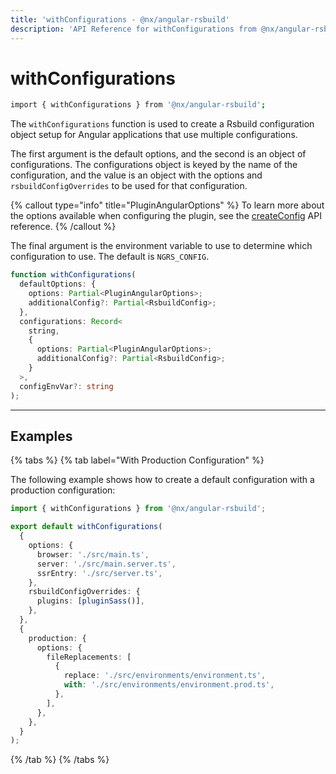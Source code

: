 ```yaml
---
title: 'withConfigurations - @nx/angular-rsbuild'
description: 'API Reference for withConfigurations from @nx/angular-rsbuild'
---
```


# withConfigurations

```bash
import { withConfigurations } from '@nx/angular-rsbuild';
```

The `withConfigurations` function is used to create a Rsbuild configuration object setup for Angular applications that use multiple configurations.

The first argument is the default options, and the second is an object of configurations. The configurations object is keyed by the name of the configuration, and the value is an object with the options and `rsbuildConfigOverrides` to be used for that configuration.

{% callout type="info" title="PluginAngularOptions" %}
To learn more about the options available when configuring the plugin, see the [createConfig](/nx-api/angular-rsbuild/documents/create-config) API reference.
{% /callout %}

The final argument is the environment variable to use to determine which configuration to use. The default is `NGRS_CONFIG`.

```ts
function withConfigurations(
  defaultOptions: {
    options: Partial<PluginAngularOptions>;
    additionalConfig?: Partial<RsbuildConfig>;
  },
  configurations: Record<
    string,
    {
      options: Partial<PluginAngularOptions>;
      additionalConfig?: Partial<RsbuildConfig>;
    }
  >,
  configEnvVar?: string
);
```

---

## Examples

{% tabs %}
{% tab label="With Production Configuration" %}

The following example shows how to create a default configuration with a production configuration:

```ts {% fileName="myapp/rsbuild.config.ts" %}
import { withConfigurations } from '@nx/angular-rsbuild';

export default withConfigurations(
  {
    options: {
      browser: './src/main.ts',
      server: './src/main.server.ts',
      ssrEntry: './src/server.ts',
    },
    rsbuildConfigOverrides: {
      plugins: [pluginSass()],
    },
  },
  {
    production: {
      options: {
        fileReplacements: [
          {
            replace: './src/environments/environment.ts',
            with: './src/environments/environment.prod.ts',
          },
        ],
      },
    },
  }
);
```

{% /tab %}
{% /tabs %}
